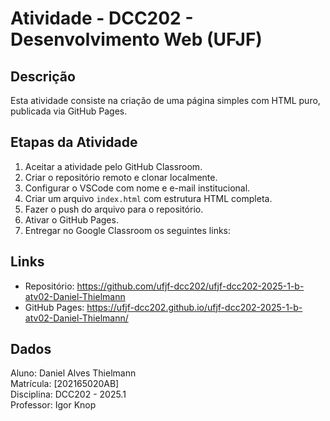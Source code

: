 # Atividade - DCC202 - Desenvolvimento Web (UFJF)

## Descrição

Esta atividade consiste na criação de uma página simples com HTML puro, publicada via GitHub Pages.

## Etapas da Atividade

1. Aceitar a atividade pelo GitHub Classroom.
2. Criar o repositório remoto e clonar localmente.
3. Configurar o VSCode com nome e e-mail institucional.
4. Criar um arquivo `index.html` com estrutura HTML completa.
5. Fazer o push do arquivo para o repositório.
6. Ativar o GitHub Pages.
7. Entregar no Google Classroom os seguintes links:

## Links

- Repositório: https://github.com/ufjf-dcc202/ufjf-dcc202-2025-1-b-atv02-Daniel-Thielmann
- GitHub Pages: https://ufjf-dcc202.github.io/ufjf-dcc202-2025-1-b-atv02-Daniel-Thielmann/

## Dados

Aluno: Daniel Alves Thielmann  
Matrícula: [202165020AB]  
Disciplina: DCC202 - 2025.1  
Professor: Igor Knop
